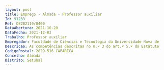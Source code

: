 ```yaml
--- 
layout: post
title: Emprego - Almada - Professor auxiliar
Id: 91233
Ref: OE202110/0460
DataAbertura: 2021-10-20
DataFecho: 2021-12-03
Trabalho: Professor auxiliar
Empregador: Faculdade de Ciências e Tecnologia da Universidade Nova de Lisboa -  NOVA School of Science and Tech
Descricao: As competências descritas no n.º 3 do art.º 5.º do Estatuto da Carreira Docente Universitária.
CodigoPostal: 2829-516 CAPARICA
Concelho: Almada
Distrito: Setúbal
--- 
```

